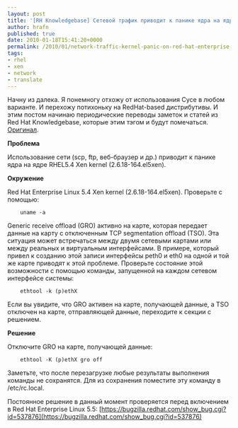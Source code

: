 ```yaml
--- 
layout: post 
title: '[RH Knowledgebase] Сетевой трафик приводит к панике ядра на ядре Red Hat Enterprise Linux 5.4 Xen' 
author: hrafn 
published: true 
date: 2010-01-18T15:41:20+0000 
permalink: /2010/01/network-traffic-kernel-panic-on-red-hat-enterprise-linux-5-4-xen 
tags:
- rhel
- xen
- network
- translate
--- 
```


Начну из далека. Я понемногу отхожу от использования Сусе в любом варианте. И
перехожу потихоньку на RedHat-based дистрибутивы. И этим постом начинаю
периодические переводы заметок и статей из Red Hat Knowledgebase, которые этим
тэгом и будут помечаться.
[Оригинал](http://kbase.redhat.com/faq/docs/DOC-23816).

<!--more-->

**Проблема**

Использование сети (scp, ftp, веб-браузер и др.) приводит к панике ядра на
ядре RHEL5.4 Xen kernel (2.6.18-164.el5xen).

**Окружение**

Red Hat Enterprise Linux 5.4 Xen kernel (2.6.18-164.el5xen). Проверьте с
помощью:

		uname -a

Generic receive offload (GRO) активно на карте, которая передает данные на
карту с отключенным TCP segmentation offload (TSO). Эта ситуация может
встречаться между двумя сетевыми картами или между реальных и виртуальным
интерфейсами. В примере, который привел к созданию этой записи интерфейсы
peth0 и eth0 на одной и той же карте приводят к этой проблеме. Проверьте
состояние этой возможности с помощью команды, запущенной на каждом сетевом
интерфейсе системы:

		ethtool -k (p)ethX

Если вы увидите, что GRO активен на карте, получающей данные, а TSO отключен
на карте, отправляющей данные, переходите к секции с решением.

**Решение**

Отключите GRO на карте, получающей данные:

		ethtool -K (p)ethX gro off

Заметьте, что после перезагрузке любые результаты выполнения команды не
сохранятся. Для из сохранения поместите эту команду в /etc/rc.local.

Постоянное решение в данный момент проверяется перед включением в Red Hat
Enterprise Linux 5.5: [https://bugzilla.redhat.com/show_bug.cgi?id=537876](https://bugzilla.redhat.com/show_bug.cgi?id=537876)

